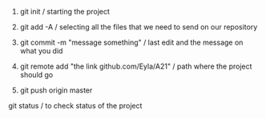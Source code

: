 1. git init / starting the project

2. git add -A / selecting all the files that we need to send on our repository

3. git commit -m "message something" / last edit and the message on what you did

4. git remote add "the link github.com/Eyla/A21" / path where the project should go

5. git push origin master

git status / to check status of the project